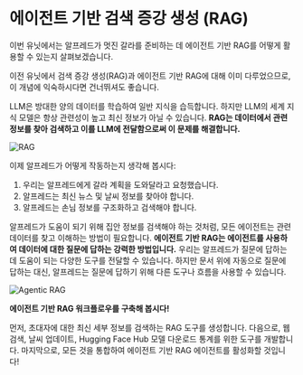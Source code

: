 # 에이전트 기반 검색 증강 생성 (RAG)

이번 유닛에서는 알프레드가 멋진 갈라를 준비하는 데 에이전트 기반 RAG를 어떻게 활용할 수 있는지 살펴보겠습니다.

<Tip>이전 유닛에서 검색 증강 생성(RAG)과 에이전트 기반 RAG에 대해 이미 다루었으므로, 이 개념에 익숙하시다면 건너뛰셔도 좋습니다.</Tip>

LLM은 방대한 양의 데이터를 학습하여 일반 지식을 습득합니다.
하지만 LLM의 세계 지식 모델은 항상 관련성이 높고 최신 정보가 아닐 수 있습니다.
**RAG는 데이터에서 관련 정보를 찾아 검색하고 이를 LLM에 전달함으로써 이 문제를 해결합니다.**

![RAG](https://huggingface.co/datasets/agents-course/course-images/resolve/main/en/unit2/llama-index/rag.png)

이제 알프레드가 어떻게 작동하는지 생각해 봅시다:

1. 우리는 알프레드에게 갈라 계획을 도와달라고 요청했습니다.
2. 알프레드는 최신 뉴스 및 날씨 정보를 찾아야 합니다.
3. 알프레드는 손님 정보를 구조화하고 검색해야 합니다.

알프레드가 도움이 되기 위해 집안 정보를 검색해야 하는 것처럼, 모든 에이전트는 관련 데이터를 찾고 이해하는 방법이 필요합니다.
**에이전트 기반 RAG는 에이전트를 사용하여 데이터에 대한 질문에 답하는 강력한 방법입니다.** 우리는 알프레드가 질문에 답하는 데 도움이 되는 다양한 도구를 전달할 수 있습니다.
하지만 문서 위에 자동으로 질문에 답하는 대신, 알프레드는 질문에 답하기 위해 다른 도구나 흐름을 사용할 수 있습니다.

![Agentic RAG](https://huggingface.co/datasets/agents-course/course-images/resolve/main/en/unit2/llama-index/agentic-rag.png)

**에이전트 기반 RAG 워크플로우를 구축해 봅시다!**

먼저, 초대자에 대한 최신 세부 정보를 검색하는 RAG 도구를 생성합니다. 다음으로, 웹 검색, 날씨 업데이트, Hugging Face Hub 모델 다운로드 통계를 위한 도구를 개발합니다. 마지막으로, 모든 것을 통합하여 에이전트 기반 RAG 에이전트를 활성화할 것입니다!